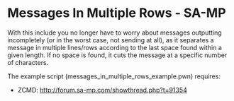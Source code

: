 # Messages In Multiple Rows - SA-MP

With this include you no longer have to worry about messages outputting incompletely (or in the worst case, not sending at all), as it separates a message in multiple lines/rows according to the last space found within a given length. If no space is found, it cuts the message at a specific number of characters.

The example script (messages_in_multiple_rows_example.pwn) requires:
* ZCMD: http://forum.sa-mp.com/showthread.php?t=91354
